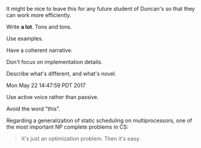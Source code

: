 It might be nice to leave this for any future student of Duncan's so that
they can work more efficiently.

Write __a lot__. Tons and tons.

Use examples.

Have a coherent narrative.

Don't focus on implementation details.

Describe what's different, and what's novel.

Mon May 22 14:47:59 PDT 2017

Use active voice rather than passive.

Avoid the word "this".

Regarding a generalization of static scheduling on multiprocessors,
one of the most important NP complete problems in CS:

> It's just an optimization problem. Then it's easy.
